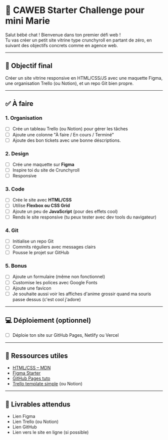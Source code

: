 # 🎯 CAWEB Starter Challenge pour mini Marie

Salut bébé chat ! Bienvenue dans ton premier défi web !  
Tu vas créer un petit site vitrine type crunchyroll en partant de zéro, en suivant des objectifs concrets comme en agence web.

---

## 📌 Objectif final

Créer un site vitrine responsive en HTML/CSS/JS avec une maquette Figma, une organisation Trello (ou Notion), et un repo Git bien propre.

---

## ✅ À faire

### 1. Organisation

- [ ] Crée un tableau Trello (ou Notion) pour gérer les tâches
- [ ] Ajoute une colonne "À faire / En cours / Terminé"
- [ ] Ajoute des bon tickets avec une bonne déscriptions.

### 2. Design

- [ ] Crée une maquette sur **Figma**
- [ ] Inspire toi du site de Crunchyroll
- [ ] Responsive

### 3. Code

- [ ] Crée le site avec **HTML/CSS**
- [ ] Utilise **Flexbox ou CSS Grid**
- [ ] Ajoute un peu de **JavaScript** (pour des effets cool)
- [ ] Rends le site responsive (tu peux tester avec dev tools du navigateur)

### 4. Git

- [ ] Initialise un repo Git
- [ ] Commits réguliers avec messages clairs
- [ ] Pousse le projet sur GitHub

### 5. Bonus

- [ ] Ajoute un formulaire (même non fonctionnel)
- [ ] Customise les polices avec Google Fonts
- [ ] Ajoute une favicon
- [ ] Je souhaite aussi voir les affiches d'anime grossir quand ma souris passe dessus (c'est cool j'adore)

---

## 💻 Déploiement (optionnel)

- [ ] Déploie ton site sur GitHub Pages, Netlify ou Vercel

---

## 🧠 Ressources utiles

- [HTML/CSS – MDN](https://developer.mozilla.org/fr/)
- [Figma Starter](https://help.figma.com/)
- [GitHub Pages tuto](https://pages.github.com/)
- [Trello template simple](https://trello.com/templates) (ou Notion)

---

## 📝 Livrables attendus

- Lien Figma
- Lien Trello (ou Notion)
- Lien GitHub
- Lien vers le site en ligne (si possible)


